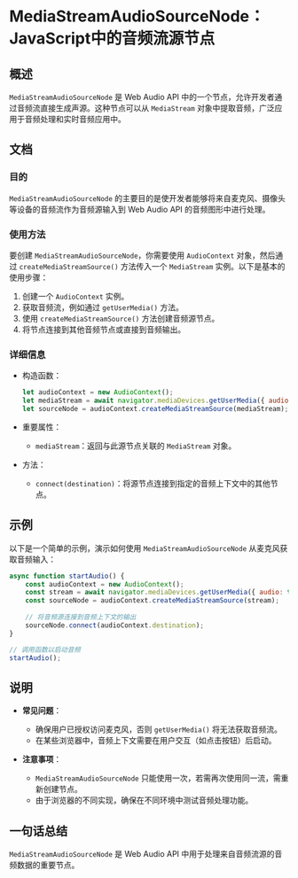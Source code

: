 <!--
Meta Description: # MediaStreamAudioSourceNode：JavaScript中的音频流源节点 ## 概述 `MediaStreamAudioSourceNode` 是 Web Audio API 中的一个节点，允许开发者通过音频流直接生成声源。这种节点可以从 `MediaStream` 对象中提取...
Meta Keywords: audiocontext, mediastreamaudiosourcenode, mediastream, audio, createmediastreamsource
-->

# MediaStreamAudioSourceNode：JavaScript中的音频流源节点

## 概述
`MediaStreamAudioSourceNode` 是 Web Audio API 中的一个节点，允许开发者通过音频流直接生成声源。这种节点可以从 `MediaStream` 对象中提取音频，广泛应用于音频处理和实时音频应用中。

## 文档
### 目的
`MediaStreamAudioSourceNode` 的主要目的是使开发者能够将来自麦克风、摄像头等设备的音频流作为音频源输入到 Web Audio API 的音频图形中进行处理。

### 使用方法
要创建 `MediaStreamAudioSourceNode`，你需要使用 `AudioContext` 对象，然后通过 `createMediaStreamSource()` 方法传入一个 `MediaStream` 实例。以下是基本的使用步骤：

1. 创建一个 `AudioContext` 实例。
2. 获取音频流，例如通过 `getUserMedia()` 方法。
3. 使用 `createMediaStreamSource()` 方法创建音频源节点。
4. 将节点连接到其他音频节点或直接到音频输出。

### 详细信息
- 构造函数：
  ```javascript
  let audioContext = new AudioContext();
  let mediaStream = await navigator.mediaDevices.getUserMedia({ audio: true });
  let sourceNode = audioContext.createMediaStreamSource(mediaStream);
  ```

- 重要属性：
  - `mediaStream`：返回与此源节点关联的 `MediaStream` 对象。

- 方法：
  - `connect(destination)`：将源节点连接到指定的音频上下文中的其他节点。

## 示例
以下是一个简单的示例，演示如何使用 `MediaStreamAudioSourceNode` 从麦克风获取音频输入：

```javascript
async function startAudio() {
    const audioContext = new AudioContext();
    const stream = await navigator.mediaDevices.getUserMedia({ audio: true });
    const sourceNode = audioContext.createMediaStreamSource(stream);
    
    // 将音频源连接到音频上下文的输出
    sourceNode.connect(audioContext.destination);
}

// 调用函数以启动音频
startAudio();
```

## 说明
- **常见问题**：
  - 确保用户已授权访问麦克风，否则 `getUserMedia()` 将无法获取音频流。
  - 在某些浏览器中，音频上下文需要在用户交互（如点击按钮）后启动。

- **注意事项**：
  - `MediaStreamAudioSourceNode` 只能使用一次，若需再次使用同一流，需重新创建节点。
  - 由于浏览器的不同实现，确保在不同环境中测试音频处理功能。

## 一句话总结
`MediaStreamAudioSourceNode` 是 Web Audio API 中用于处理来自音频流源的音频数据的重要节点。